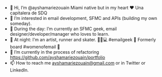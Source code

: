 - 👋 Hi, I’m @ayshamariezouain Miami native but in my heart ❤️ Una capitalera de SDQ 
- 👀 I’m interested in email development, SFMC and APIs (building my own someday). 
- 🌱 During the day: I’m currently an SFMC geek, email designer/developer/manager who loves to learn. 
- 🌙 At night: I'm an artist, runner and skater. 👟🐶💻 #emailgeek 💌 Formerly board #womenofemail 🐐
- 💞️ I’m currently in the process of refactoring https://github.com/ayshamariezouain/portfolio
- 📫 How to reach me ayshamariezouain@gmail.com or in Twitter or LinkedIn.

<!---
ayshamariezouain/ayshamariezouain is a ✨ special ✨ repository because its `README.md` (this file) appears on your GitHub profile.
You can click the Preview link to take a look at your changes.
--->
